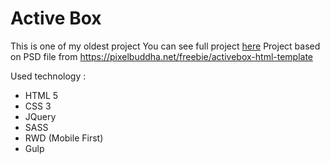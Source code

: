 # Active Box

This is one of my oldest project
You can see full project [here](https://unruffled-colden-5cc2c3.netlify.com/)
Project based on PSD file from https://pixelbuddha.net/freebie/activebox-html-template

Used technology :
- HTML 5
- CSS 3
- JQuery
- SASS
- RWD (Mobile First)
- Gulp

